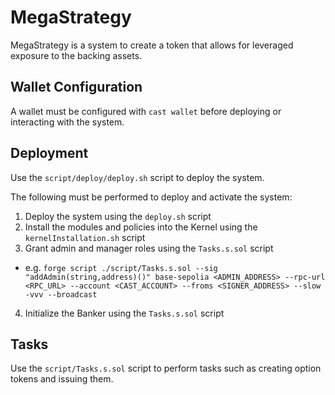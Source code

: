 # MegaStrategy

MegaStrategy is a system to create a token that allows for leveraged exposure to the backing assets.

## Wallet Configuration

A wallet must be configured with `cast wallet` before deploying or interacting with the system.

## Deployment

Use the `script/deploy/deploy.sh` script to deploy the system.

The following must be performed to deploy and activate the system:

1. Deploy the system using the `deploy.sh` script
2. Install the modules and policies into the Kernel using the `kernelInstallation.sh` script
3. Grant admin and manager roles using the `Tasks.s.sol` script

-   e.g. `forge script ./script/Tasks.s.sol --sig "addAdmin(string,address)()" base-sepolia <ADMIN_ADDRESS> --rpc-url <RPC_URL> --account <CAST_ACCOUNT> --froms <SIGNER_ADDRESS> --slow -vvv --broadcast`

4. Initialize the Banker using the `Tasks.s.sol` script

## Tasks

Use the `script/Tasks.s.sol` script to perform tasks such as creating option tokens and issuing them.
